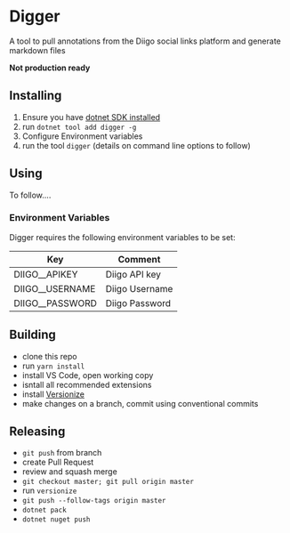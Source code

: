 # Digger

A tool to pull annotations from the Diigo social links platform and generate markdown files

<!-- markdownlint-disable-next-line MD036-->
**Not production ready**

## Installing

1. Ensure you have [dotnet SDK installed](https://dotnet.microsoft.com/en-us/download/dotnet)
2. run `dotnet tool add digger -g`
3. Configure Environment variables
4. run the tool `digger` (details on command line options to follow)

## Using

To follow....

### Environment Variables

Digger requires the following environment variables to be set:

|Key|Comment
|----|----|
|DIIGO__APIKEY|Diigo API key|
|DIIGO__USERNAME|Diigo Username|
|DIIGO__PASSWORD|Diigo Password|

## Building

- clone this repo
- run `yarn install`
- install VS Code, open working copy
- isntall all recommended extensions
- install [Versionize](https://github.com/versionize/versionize)
- make changes on a branch, commit using conventional commits

## Releasing

- `git push` from branch
- create Pull Request
- review and squash merge
- `git checkout master; git pull origin master`
- run `versionize`
- `git push --follow-tags origin master`
- `dotnet pack`
- `dotnet nuget push`
